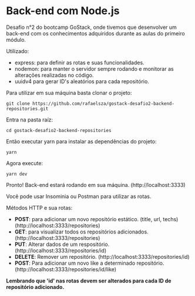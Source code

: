 # Back-end com Node.js

Desafio n°2 do bootcamp GoStack, onde tivemos que desenvolver um back-end com os conhecimentos adquiridos durante as aulas do primeiro módulo.

Utilizado:
- express: para definir as rotas e suas funcionalidades.
- nodemon: para manter o servidor sempre rodando e monitorar as alterações realizadas no código.
- uuidv4 para gerar ID's aleatórios para cada repositório.

Para utilizar em sua máquina basta clonar o projeto:
```
git clone https://github.com/rafaelsza/gostack-desafio2-backend-repositories.git
```

Entra na pasta raíz:
```
cd gostack-desafio2-backend-repositories
```

Então executar yarn para instalar as dependências do projeto:
```
yarn
```

Agora execute:
```
yarn dev
```

Pronto! Back-end estará rodando em sua máquina. (http://localhost:3333)

Você pode usar Insominia ou Postman para utilizar as rotas.

Métodos HTTP e sua rotas:
- <b>POST</b>: para adicionar um novo repositório estático. (title, url, techs) (http://localhost:3333/repositories)
- <b>GET</b>: para visualizar todos os repositórios adicionados. (http://localhost:3333/repositories)
- <b>PUT</b>: Alterar dados de um respositório. (http://localhost:3333/repositories/id)
- <b>DELETE</b>: Remover um repositório. (http://localhost:3333/repositories/id)
- <b>POST</b>: Para adicionar um novo like a determinado repositório. (http://localhost:3333/repositories/id/like)

<b>Lembrando que 'id' nas rotas devem ser alterados para cada ID de repositório adicionado.</b>
